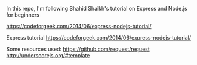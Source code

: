 In this repo, I'm following Shahid Shaikh's tutorial on Express and Node.js for beginners

https://codeforgeek.com/2014/06/express-nodejs-tutorial/

Express tutorial
https://codeforgeek.com/2014/06/express-nodejs-tutorial/

Some resources used:
https://github.com/request/request
http://underscorejs.org/#template
